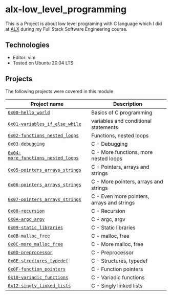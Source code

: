 # alx-low_level_programming
This is a Project is about low level programing with C language which I did at [ALX](https://www.alxafrica.com)  during my Full Stack Software Engineering course.

## Technologies
* Editor: vim
* Tested on Ubuntu 20.04 LTS

## Projects
The following projects were covered in this module

| Project name | Description |
| ------------ | ----------- |
| [`0x00-hello_world`](0x00-hello_world) |Basics of C programming |
| [`0x01-variables_if_else_while`](0x01-variables_if_else_while) | variables and conditional statements |
| [`0x02-functions_nested_loops`](0x02-functions_nested_loops)| Functions, nested loops|
| [`0x03-debugging`](0x03-debugging)| C - Debugging|
| [`0x04-more_functions_nested_loops`](0x04-more_functions_nested_loops)| C - More functions, more nested loops|
| [`0x05-pointers_arrays_strings`](0x05-pointers_arrays_strings)|C - Pointers, arrays and strings|
| [`0x06-pointers_arrays_strings`](0x06-pointers_arrays_strings)|C - More pointers, arrays and strings|
| [`0x07-pointers_arrays_strings`](0x07-pointers_arrays_strings)|C - Even more pointers, arrays and strings|
| [`0x08-recursion`](0x08-recursion)|C - Recursion|
| [`0x0A-argc_argv`](0x0A-argc_argv)|C - argc, argv|
| [`0x09-static_libraries`](0x09-static_libraries)|C - Static libraries|
| [`0x0B-malloc_free`](0x0B-malloc_free)|C - malloc, free|
| [`0x0C-more_malloc_free`](0x0C-more_malloc_free)|C - More malloc, free|
| [`0x0D-preprocessor`](0x0D-preprocessor)|C - Preprocessor|
| [`0x0E-structures_typedef`](0x0E-structures_typedef)|C - Structures, typedef|
| [`0x0F-function_pointers`](0x0F-function_pointers)|C - Function pointers|
| [`0x10-variadic_functions`](0x10-variadic_functions)|C - Variadic functions|
| [`0x12-singly_linked_lists`](0x12-singly_linked_lists)|C - Singly linked lists|
